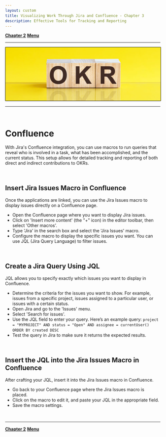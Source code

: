 ```yaml
---
layout: custom
title: Visualizing Work Through Jira and Confluence - Chapter 3
description: Effective Tools for Tracking and Reporting
---
```


<div class="nav-buttons">
  <a href="/pages/okr-chapter-2" class="custom-button right"><strong>Chapter 2</strong></a>
  <a href="/pages/okr" class="custom-button left"><strong>Menu</strong></a>
</div>

---

<img class="myImg" src="../images/headers/yellow-okr.png" alt="https://www.cebra.com/hubfs/okr-marketing.jpg" style="border: 1px solid #000; border-radius: 1px; padding: 0px; cursor: pointer;">

---

<br>

# Confluence

With Jira's Confluence integration, you can use macros to run queries that reveal who is involved in a task, what has been accomplished, and the current status. This setup allows for detailed tracking and reporting of both direct and indirect contributions to OKRs.

<br>

## Insert Jira Issues Macro in Confluence
Once the applications are linked, you can use the Jira Issues macro to display issues directly on a Confluence page.

- Open the Confluence page where you want to display Jira issues.
- Click on 'Insert more content' (the "+" icon) in the editor toolbar, then select 'Other macros'.
- Type 'Jira' in the search box and select the 'Jira Issues' macro.
- Configure the macro to display the specific issues you want. You can use JQL (Jira Query Language) to filter issues.

<br>

## Create a Jira Query Using JQL
JQL allows you to specify exactly which issues you want to display in Confluence.

- Determine the criteria for the issues you want to show. For example, issues from a specific project, issues assigned to a particular user, or issues with a certain status.
- Open Jira and go to the 'Issues' menu.
- Select 'Search for issues'.
- Use the JQL field to enter your query. Here’s an example query:
  ```project = "MYPROJECT" AND status = "Open" AND assignee = currentUser() ORDER BY created DESC```
- Test the query in Jira to make sure it returns the expected results.

<br>

## Insert the JQL into the Jira Issues Macro in Confluence
After crafting your JQL, insert it into the Jira Issues macro in Confluence.

- Go back to your Confluence page where the Jira Issues macro is placed.
- Click on the macro to edit it, and paste your JQL in the appropriate field.
- Save the macro settings.


<br>


---

<div class="nav-buttons">
  <a href="/pages/okr-chapter-2" class="custom-button right"><strong>Chapter 2</strong></a>
  <a href="/pages/okr" class="custom-button left"><strong>Menu</strong></a>
</div>
